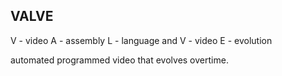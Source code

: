 VALVE
-----

V - video
A - assembly
L - language and
V - video
E - evolution

automated programmed video that evolves overtime.
